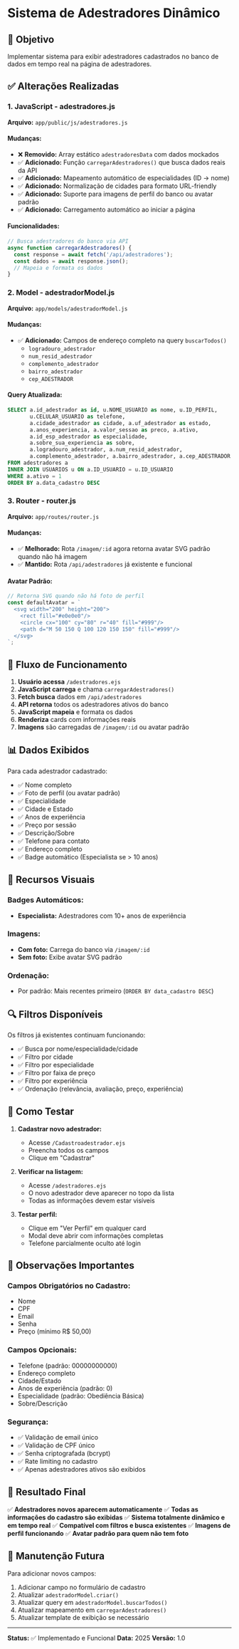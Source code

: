 # Sistema de Adestradores Dinâmico

## 🎯 Objetivo
Implementar sistema para exibir adestradores cadastrados no banco de dados em tempo real na página de adestradores.

## ✅ Alterações Realizadas

### 1. JavaScript - adestradores.js
**Arquivo:** `app/public/js/adestradores.js`

#### Mudanças:
- ❌ **Removido:** Array estático `adestradoresData` com dados mockados
- ✅ **Adicionado:** Função `carregarAdestradores()` que busca dados reais da API
- ✅ **Adicionado:** Mapeamento automático de especialidades (ID → nome)
- ✅ **Adicionado:** Normalização de cidades para formato URL-friendly
- ✅ **Adicionado:** Suporte para imagens de perfil do banco ou avatar padrão
- ✅ **Adicionado:** Carregamento automático ao iniciar a página

#### Funcionalidades:
```javascript
// Busca adestradores do banco via API
async function carregarAdestradores() {
  const response = await fetch('/api/adestradores');
  const dados = await response.json();
  // Mapeia e formata os dados
}
```

### 2. Model - adestradorModel.js
**Arquivo:** `app/models/adestradorModel.js`

#### Mudanças:
- ✅ **Adicionado:** Campos de endereço completo na query `buscarTodos()`
  - `logradouro_adestrador`
  - `num_resid_adestrador`
  - `complemento_adestrador`
  - `bairro_adestrador`
  - `cep_ADESTRADOR`

#### Query Atualizada:
```sql
SELECT a.id_adestrador as id, u.NOME_USUARIO as nome, u.ID_PERFIL,
       u.CELULAR_USUARIO as telefone,
       a.cidade_adestrador as cidade, a.uf_adestrador as estado, 
       a.anos_experiencia, a.valor_sessao as preco, a.ativo,
       a.id_esp_adestrador as especialidade,
       a.sobre_sua_experiencia as sobre,
       a.logradouro_adestrador, a.num_resid_adestrador,
       a.complemento_adestrador, a.bairro_adestrador, a.cep_ADESTRADOR
FROM adestradores a
INNER JOIN USUARIOS u ON a.ID_USUARIO = u.ID_USUARIO
WHERE a.ativo = 1
ORDER BY a.data_cadastro DESC
```

### 3. Router - router.js
**Arquivo:** `app/routes/router.js`

#### Mudanças:
- ✅ **Melhorado:** Rota `/imagem/:id` agora retorna avatar SVG padrão quando não há imagem
- ✅ **Mantido:** Rota `/api/adestradores` já existente e funcional

#### Avatar Padrão:
```javascript
// Retorna SVG quando não há foto de perfil
const defaultAvatar = `
  <svg width="200" height="200">
    <rect fill="#e0e0e0"/>
    <circle cx="100" cy="80" r="40" fill="#999"/>
    <path d="M 50 150 Q 100 120 150 150" fill="#999"/>
  </svg>
`;
```

## 🔄 Fluxo de Funcionamento

1. **Usuário acessa** `/adestradores.ejs`
2. **JavaScript carrega** e chama `carregarAdestradores()`
3. **Fetch busca** dados em `/api/adestradores`
4. **API retorna** todos os adestradores ativos do banco
5. **JavaScript mapeia** e formata os dados
6. **Renderiza** cards com informações reais
7. **Imagens** são carregadas de `/imagem/:id` ou avatar padrão

## 📊 Dados Exibidos

Para cada adestrador cadastrado:
- ✅ Nome completo
- ✅ Foto de perfil (ou avatar padrão)
- ✅ Especialidade
- ✅ Cidade e Estado
- ✅ Anos de experiência
- ✅ Preço por sessão
- ✅ Descrição/Sobre
- ✅ Telefone para contato
- ✅ Endereço completo
- ✅ Badge automático (Especialista se > 10 anos)

## 🎨 Recursos Visuais

### Badges Automáticos:
- **Especialista:** Adestradores com 10+ anos de experiência

### Imagens:
- **Com foto:** Carrega do banco via `/imagem/:id`
- **Sem foto:** Exibe avatar SVG padrão

### Ordenação:
- Por padrão: Mais recentes primeiro (`ORDER BY data_cadastro DESC`)

## 🔍 Filtros Disponíveis

Os filtros já existentes continuam funcionando:
- ✅ Busca por nome/especialidade/cidade
- ✅ Filtro por cidade
- ✅ Filtro por especialidade
- ✅ Filtro por faixa de preço
- ✅ Filtro por experiência
- ✅ Ordenação (relevância, avaliação, preço, experiência)

## 🚀 Como Testar

1. **Cadastrar novo adestrador:**
   - Acesse `/Cadastroadestrador.ejs`
   - Preencha todos os campos
   - Clique em "Cadastrar"

2. **Verificar na listagem:**
   - Acesse `/adestradores.ejs`
   - O novo adestrador deve aparecer no topo da lista
   - Todas as informações devem estar visíveis

3. **Testar perfil:**
   - Clique em "Ver Perfil" em qualquer card
   - Modal deve abrir com informações completas
   - Telefone parcialmente oculto até login

## 📝 Observações Importantes

### Campos Obrigatórios no Cadastro:
- Nome
- CPF
- Email
- Senha
- Preço (mínimo R$ 50,00)

### Campos Opcionais:
- Telefone (padrão: 00000000000)
- Endereço completo
- Cidade/Estado
- Anos de experiência (padrão: 0)
- Especialidade (padrão: Obediência Básica)
- Sobre/Descrição

### Segurança:
- ✅ Validação de email único
- ✅ Validação de CPF único
- ✅ Senha criptografada (bcrypt)
- ✅ Rate limiting no cadastro
- ✅ Apenas adestradores ativos são exibidos

## 🎯 Resultado Final

✅ **Adestradores novos aparecem automaticamente**
✅ **Todas as informações do cadastro são exibidas**
✅ **Sistema totalmente dinâmico e em tempo real**
✅ **Compatível com filtros e busca existentes**
✅ **Imagens de perfil funcionando**
✅ **Avatar padrão para quem não tem foto**

## 🔧 Manutenção Futura

Para adicionar novos campos:
1. Adicionar campo no formulário de cadastro
2. Atualizar `adestradorModel.criar()`
3. Atualizar query em `adestradorModel.buscarTodos()`
4. Atualizar mapeamento em `carregarAdestradores()`
5. Atualizar template de exibição se necessário

---

**Status:** ✅ Implementado e Funcional
**Data:** 2025
**Versão:** 1.0
